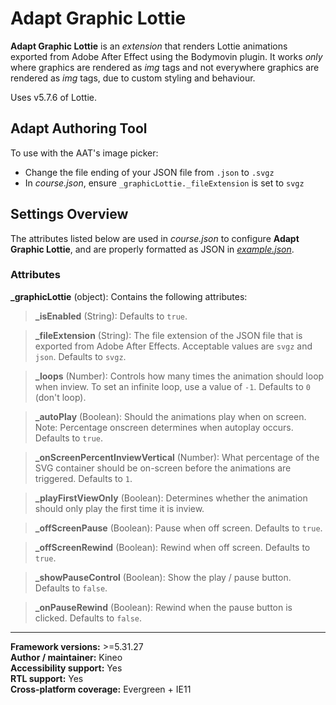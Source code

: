 # Adapt Graphic Lottie

**Adapt Graphic Lottie** is an *extension* that renders Lottie animations exported from Adobe After Effect using the Bodymovin plugin. It works *only* where graphics are rendered as *img* tags and not everywhere graphics are rendered as *img* tags, due to custom styling and behaviour.

Uses v5.7.6 of Lottie.

## Adapt Authoring Tool
To use with the AAT's image picker:
- Change the file ending of your JSON file from `.json` to `.svgz`
- In *course.json*, ensure `_graphicLottie._fileExtension` is set to `svgz`

## Settings Overview

The attributes listed below are used in *course.json* to configure **Adapt Graphic Lottie**, and are properly formatted as JSON in [*example.json*](https://github.com/cgkineo/adapt-graphicLottie/blob/master/example.json).

### Attributes

**\_graphicLottie** (object): Contains the following attributes:

>**\_isEnabled** (String): Defaults to `true`.

>**\_fileExtension** (String): The file extension of the JSON file that is exported from Adobe After Effects. Acceptable values are `svgz` and `json`. Defaults to `svgz`.

>**\_loops** (Number): Controls how many times the animation should loop when inview. To set an infinite loop, use a value of `-1`. Defaults to `0` (don't loop).

>**\_autoPlay** (Boolean): Should the animations play when on screen. Note: Percentage onscreen determines when autoplay occurs. Defaults to `true`.

>**\_onScreenPercentInviewVertical** (Number): What percentage of the SVG container should be on-screen before the animations are triggered. Defaults to `1`.

>**\_playFirstViewOnly** (Boolean): Determines whether the animation should only play the first time it is inview.

>**\_offScreenPause** (Boolean): Pause when off screen. Defaults to `true`.

>**\_offScreenRewind** (Boolean): Rewind when off screen. Defaults to `true`.

>**\_showPauseControl** (Boolean): Show the play / pause button. Defaults to `false`.

>**\_onPauseRewind** (Boolean): Rewind when the pause button is clicked. Defaults to `false`.

----------------------------

**Framework versions:**  >=5.31.27<br/>
**Author / maintainer:** Kineo<br/>
**Accessibility support:** Yes<br/>
**RTL support:** Yes<br/>
**Cross-platform coverage:** Evergreen + IE11<br/>
